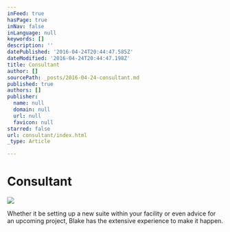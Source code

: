 ```yaml
---
inFeed: true
hasPage: true
inNav: false
inLanguage: null
keywords: []
description: ''
datePublished: '2016-04-24T20:44:47.585Z'
dateModified: '2016-04-24T20:44:47.198Z'
title: Consultant
author: []
sourcePath: _posts/2016-04-24-consultant.md
published: true
authors: []
publisher:
  name: null
  domain: null
  url: null
  favicon: null
starred: false
url: consultant/index.html
_type: Article

---
```

# Consultant
![](https://the-grid-user-content.s3-us-west-2.amazonaws.com/dd1be591-ec3e-4fd6-8393-df45299c4cf6.jpg)

Whether it be setting up a new suite within your facility or even advice for an upcoming project, Blake has the extensive experience to make it happen.